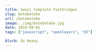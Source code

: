 ```yaml
---
title: Swazi Complete Footbridges
slug: botebetebe
url: /botebetebe
image: ./img/botebetebe.jpg
date: 2019-09-01
tags: ["javascript", "openlayers", "d3"]

blurb: Go Heavy
---
```


